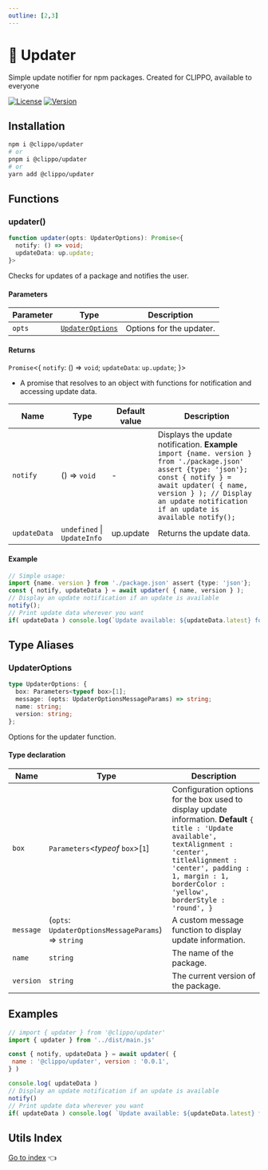 ```yaml
---
outline: [2,3]
---
```


# 🔄 Updater

Simple update notifier for npm packages. Created for CLIPPO, available to everyone

[![License](https://img.shields.io/github/license/pigeonposse/@clippo/updater?color=green&style=for-the-badge&logoColor=white)](/LICENSE)
[![Version](https://img.shields.io/npm/v/@clippo/updater?color=blue&style=for-the-badge&logoColor=white)](https://www.npmjs.com/package/@clippo/updater)

## Installation

```bash
npm i @clippo/updater
# or
pnpm i @clippo/updater
# or
yarn add @clippo/updater
```

## Functions

### updater()

```ts
function updater(opts: UpdaterOptions): Promise<{
  notify: () => void;
  updateData: up.update;
}>
```

Checks for updates of a package and notifies the user.

#### Parameters

| Parameter | Type | Description |
| ------ | ------ | ------ |
| `opts` | [`UpdaterOptions`](index.md#updateroptions) | Options for the updater. |

#### Returns

`Promise`\<\{
  `notify`: () => `void`;
  `updateData`: `up.update`;
 \}\>

- A promise that resolves to an object with functions for notification and accessing update data.

| Name | Type | Default value | Description |
| ------ | ------ | ------ | ------ |
| `notify` | () => `void` | - | Displays the update notification. **Example** `import {name. version } from './package.json' assert {type: 'json'}; const { notify } = await updater( { name, version } ); // Display an update notification if an update is available notify();` |
| `updateData` | `undefined` \| `UpdateInfo` | up.update | Returns the update data. |

#### Example

```ts
// Simple usage:
import {name. version } from './package.json' assert {type: 'json'};
const { notify, updateData } = await updater( { name, version } );
// Display an update notification if an update is available
notify();
// Print update data wherever you want
if( updateData ) console.log(`Update available: ${updateData.latest} for ${updateData.name}`)
```

## Type Aliases

### UpdaterOptions

```ts
type UpdaterOptions: {
  box: Parameters<typeof box>[1];
  message: (opts: UpdaterOptionsMessageParams) => string;
  name: string;
  version: string;
};
```

Options for the updater function.

#### Type declaration

| Name | Type | Description |
| ------ | ------ | ------ |
| `box` | `Parameters`\<*typeof* `box`\>\[`1`\] | Configuration options for the box used to display update information. **Default** `{ title : 'Update available', textAlignment : 'center', titleAlignment : 'center', padding : 1, margin : 1, borderColor : 'yellow', borderStyle : 'round', }` |
| `message` | (`opts`: `UpdaterOptionsMessageParams`) => `string` | A custom message function to display update information. |
| `name` | `string` | The name of the package. |
| `version` | `string` | The current version of the package. |

## Examples

```js
// import { updater } from '@clippo/updater'
import { updater } from '../dist/main.js'

const { notify, updateData } = await updater( {
 name : '@clippo/updater', version : '0.0.1', 
} )

console.log( updateData )
// Display an update notification if an update is available
notify()
// Print update data wherever you want
if( updateData ) console.log( `Update available: ${updateData.latest} for ${updateData.name}` )
```

## Utils Index

[Go to index](../index.md) 👈

